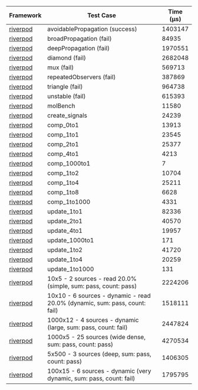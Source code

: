 | Framework | Test Case | Time (μs) |
| --- | --- | --- |
| [riverpod](https://github.com/rrousselGit/riverpod) | avoidablePropagation (success) | 1403147 |
| [riverpod](https://github.com/rrousselGit/riverpod) | broadPropagation (fail) | 84935 |
| [riverpod](https://github.com/rrousselGit/riverpod) | deepPropagation (fail) | 1970551 |
| [riverpod](https://github.com/rrousselGit/riverpod) | diamond (fail) | 2682048 |
| [riverpod](https://github.com/rrousselGit/riverpod) | mux (fail) | 569713 |
| [riverpod](https://github.com/rrousselGit/riverpod) | repeatedObservers (fail) | 387869 |
| [riverpod](https://github.com/rrousselGit/riverpod) | triangle (fail) | 964738 |
| [riverpod](https://github.com/rrousselGit/riverpod) | unstable (fail) | 615393 |
| [riverpod](https://github.com/rrousselGit/riverpod) | molBench | 11580 |
| [riverpod](https://github.com/rrousselGit/riverpod) | create_signals | 24239 |
| [riverpod](https://github.com/rrousselGit/riverpod) | comp_0to1 | 13913 |
| [riverpod](https://github.com/rrousselGit/riverpod) | comp_1to1 | 23545 |
| [riverpod](https://github.com/rrousselGit/riverpod) | comp_2to1 | 25377 |
| [riverpod](https://github.com/rrousselGit/riverpod) | comp_4to1 | 4213 |
| [riverpod](https://github.com/rrousselGit/riverpod) | comp_1000to1 | 7 |
| [riverpod](https://github.com/rrousselGit/riverpod) | comp_1to2 | 10704 |
| [riverpod](https://github.com/rrousselGit/riverpod) | comp_1to4 | 25211 |
| [riverpod](https://github.com/rrousselGit/riverpod) | comp_1to8 | 6628 |
| [riverpod](https://github.com/rrousselGit/riverpod) | comp_1to1000 | 4331 |
| [riverpod](https://github.com/rrousselGit/riverpod) | update_1to1 | 82336 |
| [riverpod](https://github.com/rrousselGit/riverpod) | update_2to1 | 40570 |
| [riverpod](https://github.com/rrousselGit/riverpod) | update_4to1 | 19957 |
| [riverpod](https://github.com/rrousselGit/riverpod) | update_1000to1 | 171 |
| [riverpod](https://github.com/rrousselGit/riverpod) | update_1to2 | 41720 |
| [riverpod](https://github.com/rrousselGit/riverpod) | update_1to4 | 20259 |
| [riverpod](https://github.com/rrousselGit/riverpod) | update_1to1000 | 131 |
| [riverpod](https://github.com/rrousselGit/riverpod) | 10x5 - 2 sources - read 20.0% (simple, sum: pass, count: pass) | 2224206 |
| [riverpod](https://github.com/rrousselGit/riverpod) | 10x10 - 6 sources - dynamic - read 20.0% (dynamic, sum: pass, count: fail) | 1518111 |
| [riverpod](https://github.com/rrousselGit/riverpod) | 1000x12 - 4 sources - dynamic (large, sum: pass, count: fail) | 2447824 |
| [riverpod](https://github.com/rrousselGit/riverpod) | 1000x5 - 25 sources (wide dense, sum: pass, count: pass) | 4270534 |
| [riverpod](https://github.com/rrousselGit/riverpod) | 5x500 - 3 sources (deep, sum: pass, count: pass) | 1406305 |
| [riverpod](https://github.com/rrousselGit/riverpod) | 100x15 - 6 sources - dynamic (very dynamic, sum: pass, count: fail) | 1795795 |
